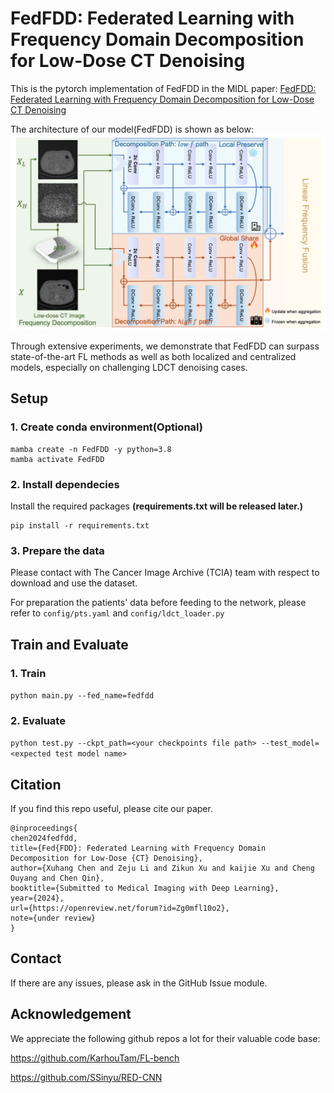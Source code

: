 # FedFDD: Federated Learning with Frequency Domain Decomposition for Low-Dose CT Denoising

This is the pytorch implementation of FedFDD in the MIDL paper: [FedFDD: Federated Learning with Frequency Domain Decomposition for Low-Dose CT Denoising](https://openreview.net/pdf?id=Zg0mfl10o2)

The architecture of our model(FedFDD) is shown as below:
![Alt text](imgs/architecture.png)

Through extensive experiments, we demonstrate that FedFDD can surpass state-of-the-art FL methods as well as both localized and centralized models, especially on challenging LDCT denoising cases.

## Setup

### 1. Create conda environment(Optional)
```
mamba create -n FedFDD -y python=3.8 
mamba activate FedFDD
```

### 2. Install dependecies
Install the required packages **(requirements.txt will be released later.)**
```
pip install -r requirements.txt
```

### 3. Prepare the data
Please contact with The Cancer Image Archive (TCIA) team with respect to download and use the dataset.

For preparation the patients' data before feeding to the network, please refer to `config/pts.yaml` and `config/ldct_loader.py`


## Train and Evaluate

### 1. Train

`python main.py --fed_name=fedfdd`

### 2. Evaluate

`python test.py --ckpt_path=<your checkpoints file path> --test_model=<expected test model name> `



## Citation

If you find this repo useful, please cite our paper. 
```
@inproceedings{
chen2024fedfdd,
title={Fed{FDD}: Federated Learning with Frequency Domain Decomposition for Low-Dose {CT} Denoising},
author={Xuhang Chen and Zeju Li and Zikun Xu and kaijie Xu and Cheng Ouyang and Chen Qin},
booktitle={Submitted to Medical Imaging with Deep Learning},
year={2024},
url={https://openreview.net/forum?id=Zg0mfl10o2},
note={under review}
}
```

## Contact

If there are any issues, please ask in the GitHub Issue module.

## Acknowledgement

We appreciate the following github repos a lot for their valuable code base:

https://github.com/KarhouTam/FL-bench

https://github.com/SSinyu/RED-CNN